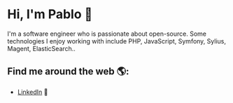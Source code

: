 # Hi, I'm Pablo 👋

I'm a software engineer who is passionate about open-source. Some technologies I enjoy working with include PHP, JavaScript, Symfony, Sylius, Magent, ElasticSearch..


## Find me around the web 🌎:
- <a href="https://www.linkedin.com/in/pablolozano/l/">LinkedIn</a> 💼
